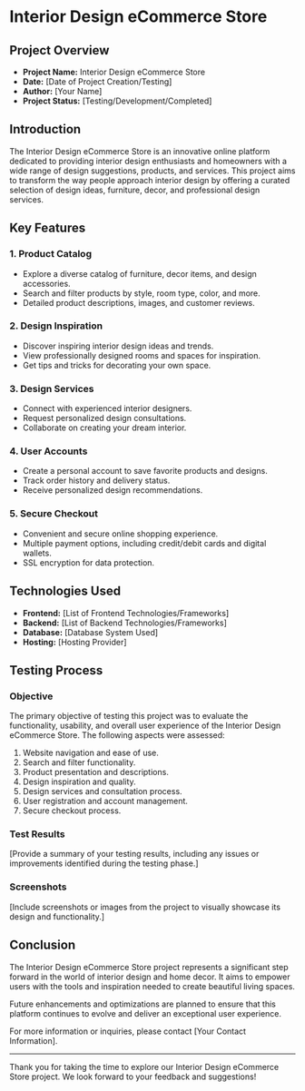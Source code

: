 # Interior Design eCommerce Store

## Project Overview

- **Project Name:** Interior Design eCommerce Store
- **Date:** [Date of Project Creation/Testing]
- **Author:** [Your Name]
- **Project Status:** [Testing/Development/Completed]

## Introduction

The Interior Design eCommerce Store is an innovative online platform dedicated to providing interior design enthusiasts and homeowners with a wide range of design suggestions, products, and services. This project aims to transform the way people approach interior design by offering a curated selection of design ideas, furniture, decor, and professional design services.

## Key Features

### 1. Product Catalog

- Explore a diverse catalog of furniture, decor items, and design accessories.
- Search and filter products by style, room type, color, and more.
- Detailed product descriptions, images, and customer reviews.

### 2. Design Inspiration

- Discover inspiring interior design ideas and trends.
- View professionally designed rooms and spaces for inspiration.
- Get tips and tricks for decorating your own space.

### 3. Design Services

- Connect with experienced interior designers.
- Request personalized design consultations.
- Collaborate on creating your dream interior.

### 4. User Accounts

- Create a personal account to save favorite products and designs.
- Track order history and delivery status.
- Receive personalized design recommendations.

### 5. Secure Checkout

- Convenient and secure online shopping experience.
- Multiple payment options, including credit/debit cards and digital wallets.
- SSL encryption for data protection.

## Technologies Used

- **Frontend:** [List of Frontend Technologies/Frameworks]
- **Backend:** [List of Backend Technologies/Frameworks]
- **Database:** [Database System Used]
- **Hosting:** [Hosting Provider]

## Testing Process

### Objective

The primary objective of testing this project was to evaluate the functionality, usability, and overall user experience of the Interior Design eCommerce Store. The following aspects were assessed:

1. Website navigation and ease of use.
2. Search and filter functionality.
3. Product presentation and descriptions.
4. Design inspiration and quality.
5. Design services and consultation process.
6. User registration and account management.
7. Secure checkout process.

### Test Results

[Provide a summary of your testing results, including any issues or improvements identified during the testing phase.]

### Screenshots

[Include screenshots or images from the project to visually showcase its design and functionality.]

## Conclusion

The Interior Design eCommerce Store project represents a significant step forward in the world of interior design and home decor. It aims to empower users with the tools and inspiration needed to create beautiful living spaces.

Future enhancements and optimizations are planned to ensure that this platform continues to evolve and deliver an exceptional user experience.

For more information or inquiries, please contact [Your Contact Information].

---

Thank you for taking the time to explore our Interior Design eCommerce Store project. We look forward to your feedback and suggestions!
